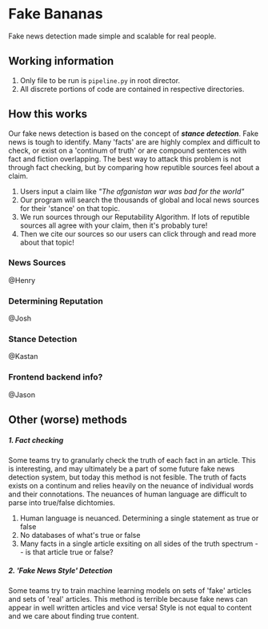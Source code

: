# Fake Bananas
Fake news detection made simple and scalable for real people. 


## Working information

1. Only file to be run is `pipeline.py` in root director. 
2. All discrete portions of code are contained in respective directories.


## How this works

Our fake news detection is based on the concept of ***stance detection***.  Fake news is tough to identify. Many 'facts' are are highly complex and difficult to check, or exist on a 'continum of truth' or are compound sentences with fact and fiction overlapping.  The best way to attack this problem is not through fact checking, but by comparing how reputible sources feel about a claim.

1. Users input a claim like *"The afganistan war was bad for the world"*
2. Our program will search the thousands of global and local news sources for their 'stance' on that topic.  
3. We run sources through our Reputability Algorithm. If lots of reputible sources all agree with your claim, then it's probably ture!
3. Then we cite our sources so our users can click through and read more about that topic!



### News Sources
@Henry

### Determining Reputation
@Josh

### Stance Detection
@Kastan


### Frontend backend info?
@Jason

## Other (worse) methods
##### 1. Fact checking
Some teams try to granularly check the truth of each fact in an article. This is interesting, and may ultimately be a part of some future fake news detection system, but today this method is not fesible. The truth of facts exists on a continum and relies heavily on the neuance of individual words and their connotations. The neuances of human language are difficult to parse into true/false dichtomies.

1. Human language is neuanced. Determining a single statement as true or false 
2. No databases of what's true or false
3. Many facts in a single article exsiting on all sides of the truth spectrum -- is that article true or false?  

##### 2. 'Fake News Style' Detection
Some teams try to train machine learning models on sets of 'fake' articles and sets of 'real' articles.  This method is terrible because fake news can appear in well written articles and vice versa!  Style is not equal to content and we care about finding true content.
